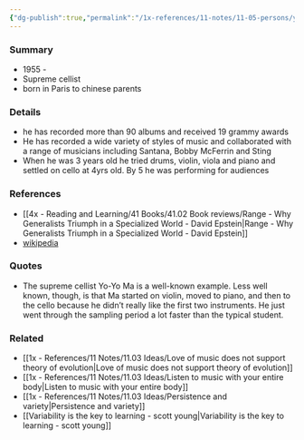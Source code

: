 ```yaml
---
{"dg-publish":true,"permalink":"/1x-references/11-notes/11-05-persons/yo-yo-ma/","title":"Yo-Yo Ma","created":"2024-02-03T11:44:37.916+03:00","updated":"2024-02-14T20:18:18.002+03:00"}
---
```



### Summary
- 1955 - 
- Supreme cellist
- born in Paris to chinese parents

### Details
- he has recorded more than 90 albums and received 19 grammy awards
- He has recorded a wide variety of styles of music and collaborated with a range of musicians including Santana, Bobby McFerrin and Sting
- When he was 3 years old he tried drums, violin, viola and piano and settled on cello at 4yrs old. By 5 he was performing for audiences

### References
- [[4x - Reading and Learning/41 Books/41.02 Book reviews/Range - Why Generalists Triumph in a Specialized World - David Epstein\|Range - Why Generalists Triumph in a Specialized World - David Epstein]]
- [wikipedia](https://en.wikipedia.org/wiki/Yo-Yo_Ma)

### Quotes
- The supreme cellist Yo-Yo Ma is a well-known example. Less well known, though, is that Ma started on violin, moved to piano, and then to the cello because he didn’t really like the first two instruments. He just went through the sampling period a lot faster than the typical student.


### Related
- [[1x - References/11 Notes/11.03 Ideas/Love of music does not support theory of evolution\|Love of music does not support theory of evolution]]
- [[1x - References/11 Notes/11.03 Ideas/Listen to music with your entire body\|Listen to music with your entire body]]
- [[1x - References/11 Notes/11.03 Ideas/Persistence and variety\|Persistence and variety]]
- [[Variability is the key to learning - scott young\|Variability is the key to learning - scott young]]